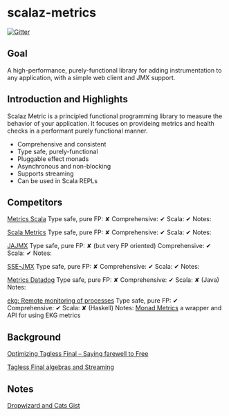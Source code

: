 # scalaz-metrics

[![Gitter](https://badges.gitter.im/scalaz/scalaz-metrics.svg)](https://gitter.im/scalaz/scalaz-metrics?utm_source=badge&utm_medium=badge&utm_campaign=pr-badge&utm_content=badge)

## Goal
A high-performance, purely-functional library for adding instrumentation to any application, with a simple web client and JMX support.

## Introduction and Highlights
Scalaz Metric is a principled functional programming library to measure the behavior of your application. It focuses on provideing metrics and health checks in a performant purely functional manner.


* Comprehensive and consistent
* Type safe, purely-functional
* Pluggable effect monads
* Asynchronous and non-blocking
* Supports streaming
* Can be used in Scala REPLs

## Competitors
[Metrics Scala](https://github.com/erikvanoosten/metrics-scala)
Type safe, pure FP: ✘ 
Comprehensive: ✔
Scala: ✔
Notes:

[Scala Metrics](https://github.com/PagerDuty/scala-metrics)
Type safe, pure FP: ✘ 
Comprehensive: ✔
Scala: ✔
Notes:

[JAJMX](https://github.com/dacr/jajmx)
Type safe, pure FP: ✘ (but very FP oriented)
Comprehensive: ✔
Scala: ✔
Notes:

[SSE-JMX](https://github.com/sptz45/sse-jmx)
Type safe, pure FP: ✘ 
Comprehensive: ✔
Scala: ✔
Notes:

[Metrics Datadog](https://github.com/coursera/metrics-datadog)
Type safe, pure FP: ✘ 
Comprehensive: ✔
Scala: ✘ (Java)
Notes:

[ekg: Remote monitoring of processes](https://hackage.haskell.org/package/ekg)
Type safe, pure FP: ✔ 
Comprehensive: ✔
Scala: ✘ (Haskell)
Notes: [Monad Metrics](https://github.com/parsonsmatt/monad-metrics/blob/17546b92b4e7e94279b81afe76fd6daa5f3ff0f8/src/Control/Monad/Metrics/Internal.hs) a wrapper and API for using EKG metrics


## Background
[Optimizing Tagless Final – Saying farewell to Free](https://typelevel.org/blog/2017/12/27/optimizing-final-tagless.html)

[Tagless Final algebras and Streaming](https://typelevel.org/blog/2018/05/09/tagless-final-streaming.html)

## Notes
[Dropwizard and Cats Gist](https://gist.github.com/Daenyth/7795133b3471da32d3121fcf30994484)
